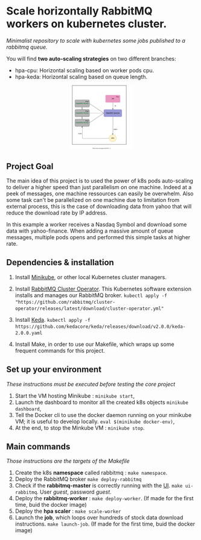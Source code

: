 # Scale horizontally RabbitMQ workers on kubernetes cluster.

_Minimalist repository to scale with kubernetes some jobs published to a rabbitmq queue._

You will find **two auto-scaling strategies** on two different branches:

- hpa-cpu: Horizontal scaling based on worker pods cpu.
- hpa-keda: Horizontal scaling based on queue length.

<p align="center">
  <img src="Architecture.svg" width="33%">
</p>

## Project Goal

The main idea of this project is to used the power of k8s pods auto-scaling to deliver a higher speed than just parallelism on one machine. Indeed at a peek of messages, one machine ressources can easily be overwhelm. Also some task can't be parallelized on one machine due to limitation from external process, this is the case of downloading data from yahoo that will reduce the download rate by IP address.

In this example a worker receives a Nasdaq Symbol and download some data with yahoo-finance. When adding a massive amount of queue messages, multiple pods opens and performed this simple tasks at higher rate.

## Dependencies & installation

1. Install [Minikube](https://minikube.sigs.k8s.io/docs/start/), or other local Kubernetes cluster managers.

2. Install [RabbitMQ Cluster Operator](https://www.rabbitmq.com/kubernetes/operator/operator-overview.html). This Kubernetes software extension installs and manages our RabbitMQ broker.
`kubectl apply -f "https://github.com/rabbitmq/cluster-operator/releases/latest/download/cluster-operator.yml"`

3. Install [Keda](https://keda.sh/docs/2.0/).
`kubectl apply -f https://github.com/kedacore/keda/releases/download/v2.0.0/keda-2.0.0.yaml`

4. Install Make, in order to use our Makefile, which wraps up some frequent commands for this project.

## Set up your environment

_These instructions must be executed before testing the core project_
1. Start the VM hosting Minikube : `minikube start`,
2. Launch the dashboard to monitor all the created k8s objects `minikube dashboard`,
3. Tell the Docker cli to use the docker daemon running on your minikube VM; it is useful to develop locally. `eval $(minikube docker-env)`,
4. At the end, to stop the Minkube VM :   `minikube stop`.

## Main commands

_Those instructions are the targets of the Makefile_

1. Create the k8s **namespace** called rabbitmq : `make namespace`.
2. Deploy the RabbitMQ broker `make deploy-rabbitmq`
3. Check if the **rabbitmq-master** is correctly running with the [UI](http://localhost:15672). `make ui-rabbitmq`. User _guest_, password _guest_.
4. Deploy the **rabbitmq-worker** : `make deploy-worker`. (If made for the first time, buid the docker image)
5. Deploy the **hpa scaler** : `make scale-worker`
6. Launch the **job**, which loops over hundreds of stock data download instructions. `make launch-job`. (If made for the first time, buid the docker image)
